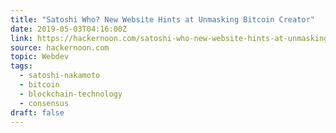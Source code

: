 ```yaml
---
title: "Satoshi Who? New Website Hints at Unmasking Bitcoin Creator"
date: 2019-05-03T04:16:00Z
link: https://hackernoon.com/satoshi-who-new-website-hints-at-unmasking-bitcoin-creator-e1394fae30ed?source=rss----3a8144eabfe3---4
source: hackernoon.com
topic: Webdev
tags:
  - satoshi-nakamoto
  - bitcoin
  - blockchain-technology
  - consensus
draft: false
---
```

